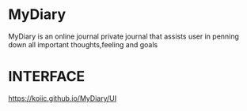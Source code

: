 # MyDiary
MyDiary is an online journal private journal that assists user in penning down all important thoughts,feeling and goals

# INTERFACE
https://koiic.github.io/MyDiary/UI
